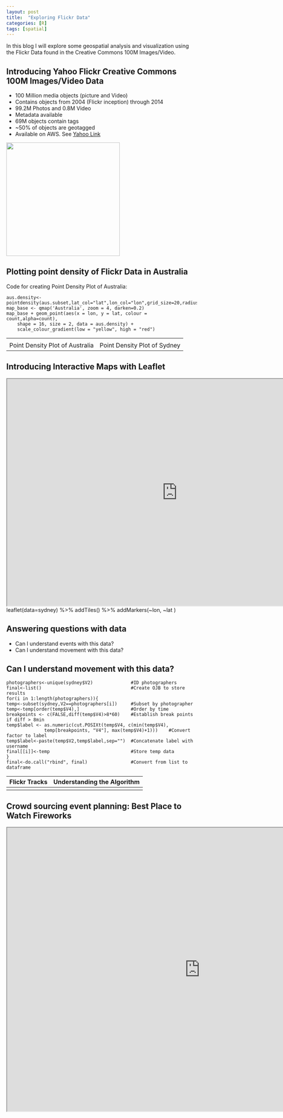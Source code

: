 ```yaml
---
layout: post
title:  "Exploring Flickr Data"
categories: [R]
tags: [spatial]
---
```


In this blog I will explore some geospatial analysis and visualization using the Flickr Data found in the Creative Commons 100M Images/Video.

Introducing Yahoo Flickr Creative Commons 100M Images/Video Data
----------------------------------------------------------------


-   100 Million media objects (picture and Video)
-   Contains objects from 2004 (Flickr inception) through 2014
-   99.2M Photos and 0.8M Video
-   Metadata available
-   69M objects contain tags
-   ~50% of objects are geotagged
-   Available on AWS. See [Yahoo
    Link](https://webscope.sandbox.yahoo.com/catalog.php?datatype=i&did=67)

<img src="https://dmbeskow.github.io/images/2016-08-16-FlickrData/aus_flickr_collage.jpg"  height="300px" />

Plotting point density of Flickr Data in Australia
--------------------------------------------------

Code for creating Point Density Plot of Australia:

    aus.density<-pointdensity(aus.subset,lat_col="lat",lon_col="lon",grid_size=20,radius=50)
    map_base <- qmap('Australia', zoom = 4, darken=0.2) 
    map_base + geom_point(aes(x = lon, y = lat, colour = count,alpha=count), 
        shape = 16, size = 2, data = aus.density) + 
        scale_colour_gradient(low = "yellow", high = "red") 

<table>
<tbody>
<tr class="odd">
<td align="left"><img src="https://dmbeskow.github.io/images/2016-08-16-FlickrData/aus_heat.png" alt="" /></td>
<td align="left"><img src="https://dmbeskow.github.io/images/2016-08-16-FlickrData/sydney_heat.png" alt="" /></td>
</tr>
<tr class="even">
<td align="left">Point Density Plot of Australia</td>
<td align="left">Point Density Plot of Sydney</td>
</tr>
</tbody>
</table>

Introducing Interactive Maps with Leaflet
-----------------------------------------

<center>
<iframe src="https://dmbeskow.github.io/html/leaf_heat.html" width="900" height="600">
</iframe>
</center>
    leaflet(data=sydney) %>% 
      addTiles() %>% addMarkers(~lon, ~lat
    )

Answering questions with data
-----------------------------

-   Can I understand events with this data?
-   Can I understand movement with this data?

Can I understand movement with this data?
-----------------------------------------

    photographers<-unique(sydney$V2)              #ID photographers
    final<-list()                                 #Create OJB to store results
    for(i in 1:length(photographers)){            
    temp<-subset(sydney,V2==photographers[i])     #Subset by photographer
    temp<-temp[order(temp$V4),]                   #Order by time
    breakpoints <- c(FALSE,diff(temp$V4)>8*60)    #Establish break points if diff > 8min
    temp$label <- as.numeric(cut.POSIXt(temp$V4, c(min(temp$V4), 
                  temp[breakpoints, "V4"], max(temp$V4)+1)))    #Convert factor to label
    temp$label<-paste(temp$V2,temp$label,sep="")  #Concatenate label with username
    final[[i]]<-temp                              #Store temp data
    }
    final<-do.call("rbind", final)                #Convert from list to dataframe

<table>
<thead>
<tr class="header">
<th align="left">Flickr Tracks</th>
<th align="left">Understanding the Algorithm</th>
</tr>
</thead>
<tbody>
<tr class="odd">
<td align="left"><img src="https://dmbeskow.github.io/images/2016-08-16-FlickrData/tracks3.png" alt="" /></td>
<td align="left"><img src="https://dmbeskow.github.io/images/2016-08-16-FlickrData/lines.PNG" alt="" /></td>
</tr>
</tbody>
</table>

Crowd sourcing event planning: Best Place to Watch Fireworks
------------------------------------------------------------

<center>
<iframe src="http://data-analytics.net/Apps/fireworks/" width="1020" height="750">
</iframe>
</center>

